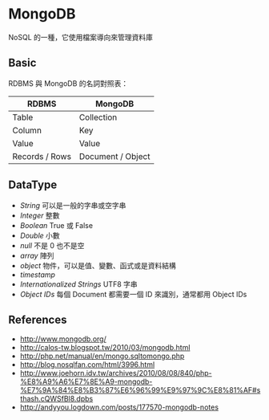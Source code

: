 MongoDB
=======

NoSQL 的一種，它使用檔案導向來管理資料庫

Basic
-----

RDBMS 與 MongoDB 的名詞對照表：

|  RDBMS  |  MongoDB  |
|  -----  |  -------  |
| Table   | Collection |
| Column  | Key |
| Value   | Value |
| Records / Rows | Document / Object |

DataType
--------

* *String* 可以是一般的字串或空字串
* *Integer* 整數
* *Boolean* True 或 False
* *Double* 小數
* *null* 不是 0 也不是空
* *array* 陣列
* *object* 物件，可以是值、變數、函式或是資料結構
* *timestamp*
* *Internationalized Strings* UTF8 字串
* *Object IDs* 每個 Document 都需要一個 ID 來識別，通常都用 Object IDs

References
----------

* http://www.mongodb.org/
* http://calos-tw.blogspot.tw/2010/03/mongodb.html
* http://php.net/manual/en/mongo.sqltomongo.php
* http://blog.nosqlfan.com/html/3996.html
* http://www.joehorn.idv.tw/archives/2010/08/08/840/php-%E8%A9%A6%E7%8E%A9-mongodb-%E7%9A%84%E8%B3%87%E6%96%99%E9%97%9C%E8%81%AF#sthash.cQWSfBl8.dpbs
* http://andyyou.logdown.com/posts/177570-mongodb-notes
